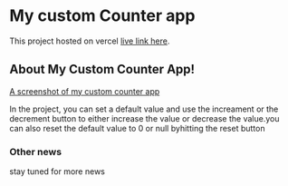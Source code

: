 # My custom Counter app

This project hosted on vercel [live link here](https://my-custom-counter-app.vercel.app/).

## About My Custom Counter App!


[A screenshot of my custom counter app](<Screenshot (1).png>)

In the project, you can set a default value and use the increament or the decrement button to either increase the value or decrease the value.you can also reset the default value to 0 or null byhitting the reset button

### Other news
stay tuned for more news